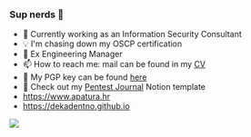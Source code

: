 ### Sup nerds 👋

- 🏢 Currently working as an Information Security Consultant
- 💡 I'm chasing down my OSCP certification
- 🔭 Ex Engineering Manager
- 📫 How to reach me: mail can be found in my [CV](https://dekadentno.github.io/cv)
- 🔐 My PGP key can be found [here](https://keys.openpgp.org/vks/v1/by-fingerprint/3E8CED6FF042A577946EF37CEAF72297003647E5)
- 📓 Check out my [Pentest Journal](https://www.notion.so/templates/pentest-journal) Notion template
- https://www.apatura.hr
- https://dekadentno.github.io

![](https://komarev.com/ghpvc/?username=dekadentno&label=VIEWZ&color=blue)
